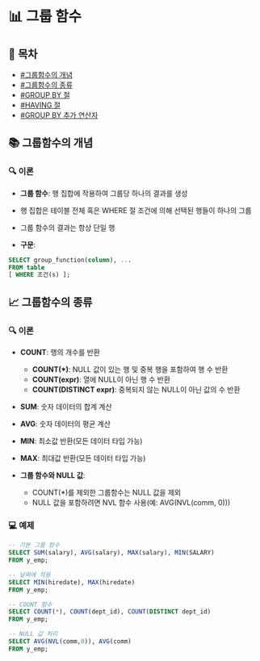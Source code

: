 # 📊 그룹 함수

## 📑 목차
- [#그룹함수의 개념](#그룹함수의-개념)
- [#그룹함수의 종류](#그룹함수의-종류)
- [#GROUP BY 절](#group-by-절)
- [#HAVING 절](#having-절)
- [#GROUP BY 추가 연산자](#group-by-추가-연산자)

## 📚 그룹함수의 개념
### 🔍 이론
- **그룹 함수**: 행 집합에 작용하여 그룹당 하나의 결과를 생성
- 행 집합은 테이블 전체 혹은 WHERE 절 조건에 의해 선택된 행들이 하나의 그룹
- 그룹 함수의 결과는 항상 단일 행

- **구문**:
```sql
SELECT group_function(column), ...  
FROM table  
[ WHERE 조건(s) ];
```
## 📈 그룹함수의 종류
### 🔍 이론
- **COUNT**: 행의 개수를 반환
  - **COUNT(*)**: NULL 값이 있는 행 및 중복 행을 포함하여 행 수 반환
  - **COUNT(expr)**: 열에 NULL이 아닌 행 수 반환
  - **COUNT(DISTINCT expr)**: 중복되지 않는 NULL이 아닌 값의 수 반환

- **SUM**: 숫자 데이터의 합계 계산
- **AVG**: 숫자 데이터의 평균 계산
- **MIN**: 최소값 반환(모든 데이터 타입 가능)
- **MAX**: 최대값 반환(모든 데이터 타입 가능)

- **그룹 함수와 NULL 값**:
  - COUNT(*)를 제외한 그룹함수는 NULL 값을 제외
  - NULL 값을 포함하려면 NVL 함수 사용(예: AVG(NVL(comm, 0)))

### 💻 예제
```sql
-- 기본 그룹 함수  
SELECT SUM(salary), AVG(salary), MAX(salary), MIN(SALARY)  
FROM y_emp;

-- 날짜에 적용  
SELECT MIN(hiredate), MAX(hiredate)  
FROM y_emp;

-- COUNT 함수  
SELECT COUNT(*), COUNT(dept_id), COUNT(DISTINCT dept_id)  
FROM y_emp;

-- NULL 값 처리  
SELECT AVG(NVL(comm,0)), AVG(comm)  
FROM y_emp;
```